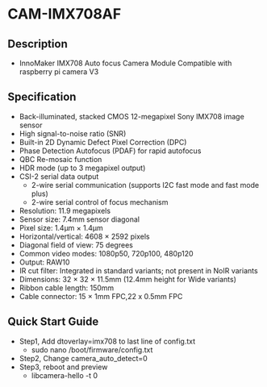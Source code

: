 # CAM-IMX708AF
## Description
- InnoMaker IMX708 Auto focus Camera Module Compatible with raspberry pi camera V3
 

##  Specification
- Back-illuminated, stacked CMOS 12-megapixel Sony IMX708 image sensor
- High signal-to-noise ratio (SNR)
- Built-in 2D Dynamic Defect Pixel Correction (DPC)
- Phase Detection Autofocus (PDAF) for rapid autofocus
- QBC Re-mosaic function
- HDR mode (up to 3 megapixel output)
- CSI-2 serial data output
  - 2-wire serial communication (supports I2C fast mode and fast mode plus)
  - 2-wire serial control of focus mechanism
- Resolution: 11.9 megapixels
- Sensor size: 7.4mm sensor diagonal
- Pixel size: 1.4μm × 1.4μm
- Horizontal/vertical: 4608 × 2592 pixels
- Diagonal field of view: 75 degrees 
- Common video modes: 1080p50, 720p100, 480p120
- Output: RAW10
- IR cut filter: Integrated in standard variants; not present in NoIR variants
- Dimensions: 32 × 32 × 11.5mm (12.4mm height for Wide variants)
- Ribbon cable length: 150mm
-  Cable connector: 15 × 1mm FPC,22 x 0.5mm FPC
  

##  Quick Start Guide
- Step1, Add dtoverlay=imx708 to last line of config.txt
  - sudo nano /boot/firmware/config.txt
- Step2, Change camera_auto_detect=0
- Step3, reboot and preview
  - libcamera-hello -t 0